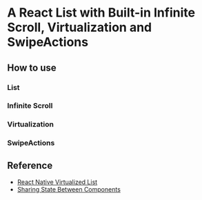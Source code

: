 # A React List with Built-in Infinite Scroll, Virtualization and SwipeActions

## How to use

### List

### Infinite Scroll

### Virtualization

### SwipeActions

## Reference

- [React Native Virtualized List](https://reactnative.dev/docs/virtualizedlist)
- [Sharing State Between Components](https://react.dev/learn/sharing-state-between-components)
